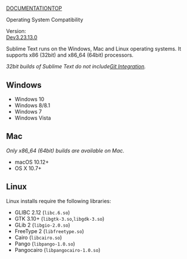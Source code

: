 # 

[DOCUMENTATION](index)[TOP](os_compatibility#)

Operating System Compatibility

Version:  
[Dev](os_compatibility#ver-dev)[3.2](os_compatibility#ver-3.2)[3.1](os_compatibility#ver-3.1)[3.0](os_compatibility#ver-3.0)

Sublime Text runs on the Windows, Mac and Linux operating systems. It supports x86 (32bit) and x86\_64 (64bit) processors.

*32bit builds of Sublime Text do not include[Git Integration](git_integration).*

## Windows

*   Windows 10
*   Windows 8/8.1
*   Windows 7
*   Windows Vista

## Mac

*Only x86\_64 (64bit) builds are available on Mac.*

*   macOS 10.12+
*   OS X 10.7+

## Linux

Linux installs require the following libraries:

*   GLIBC 2.12 (`libc.6.so`)
*   GTK 3.10+ (`libgtk-3.so`,`libgdk-3.so`)
*   GLib 2 (`libgio-2.0.so`)
*   FreeType 2 (`libfreetype.so`)
*   Cairo (`libcairo.so`)
*   Pango (`libpango-1.0.so`)
*   Pangocairo (`libpangocairo-1.0.so`)